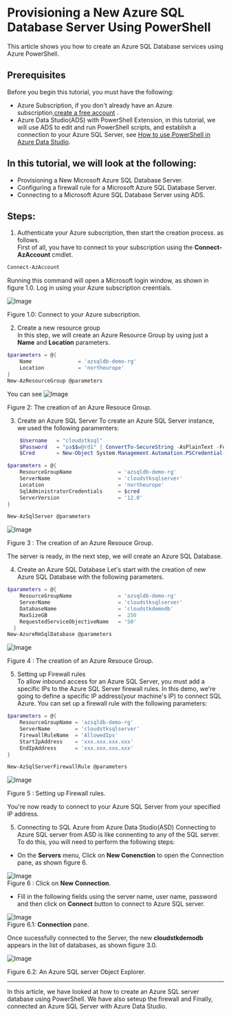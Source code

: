 Provisioning a New Azure SQL Database Server Using PowerShell
=============================================================
This article shows you how to create an Azure SQL Database services using Azure PowerShell.

Prerequisites
---------------------
Before you begin this tutorial, you must have the following:
* Azure Subscription, if you don't already have an Azure subscription,[create a free account](https://azure.microsoft.com/en-us/free/search/?&ef_id=EAIaIQobChMIsvT_-5ui5gIVA4jVCh0f6Qm1EAAYASAAEgJ1aPD_BwE:G:s&OCID=AID2000071_SEM_3xJK0DI6&MarinID=3xJK0DI6_341611205015_%2Bazure%20%2Bfree_b_c__60219755501_kwd-323834433994&lnkd=Google_Azure_Brand&dclid=CMDDybr6t-YCFVOA3godxTgK-g) .
* Azure Data Studio(ADS) with PowerShell Extension, in this tutorial, we will use ADS to edit and run PowerShell scripts, and establish a connection to your Azure SQL Server, see [How to use PowerShell in Azure Data Studio](https://azure.microsoft.com/en-us/resources/videos/azure-friday-how-to-use-powershell-in-azure-data-studio/#time=00h04m45s).


In this tutorial, we will look at the following:
-----------------------------------------------
* Provisioning a New Microsoft Azure SQL Database Server.
* Configuring a firewall rule for a Microsoft Azure SQL Database Server.
* Connecting to a Microsoft Azure SQL Database Server using ADS.

**Steps**:
-------------
1. Authenticate your Azure subscription, then start the creation process. as follows.  
First of all, you have to connect to your subscription using the **Connect-AzAccount** cmdlet.

```powershell
Connect-AzAccount
```
Running this command will open a Microsoft login window, as shown in figure 1.0. Log in using your Azure subscription creentials.

 ![Image](https://github.com/cloudstk/articles/blob/master/sql-database/media/connect-to-zure-subscription.jpg "icon")  

Figure 1.0: Connect to your Azure subscription.

2. Create a new resource group  
In this step, we will create an Azure Resource Group by using just a **Name** and **Location** parameters.
```powershell
$parameters = @{
    Name               = 'azsqldb-demo-rg'
    Location           = 'northeurope'
}
New-AzResourceGroup @parameters
```

You can see 
 ![Image](https://github.com/cloudstk/articles/blob/master/sql-database/media/new-resource-group.jpg "icon")  

Figure 2: The creation of an Azure Resouce Group.

3. Create an Azure SQL Server
To create an Azure SQL Server instance, we used the following paramenters:
```powershell
    $Username   = "cloudstksql"
    $Password   = "pa$$w@rd1" | ConvertTo-SecureString -AsPlainText -Force
    $Cred       = New-Object System.Management.Automation.PSCredential($Username,$Password)

$parameters = @{
    ResourceGroupName               = 'azsqldb-demo-rg'
    ServerName                      = 'cloudstksqlserver'
    Location                        = 'northeurope'
    SqlAdministratorCredentials     = $cred
    ServerVersion                   = '12.0'
}

New-AzSqlServer @parameters
```
 ![Image](https://github.com/cloudstk/articles/blob/master/sql-database/media/create-an-azure-sql-server.jpg "icon")  

Figure 3 : The creation of an Azure Resouce Group.

The server is ready, in the next step, we will create an Azure SQL Database.

4. Create an Azure SQL Database 
Let's start with the creation of new Azure SQL Database with the following parameters.

```powershell
$parameters = @{
    ResourceGroupName               = 'azsqldb-demo-rg'
    ServerName                      = 'cloudstksqlserver'
    DatabaseName                    = 'cloudstkdemodb'
    MaxSizeGB                       =  250
    RequestedServiceObjectiveName   = 'S0'  
  }
New-AzureRmSqlDatabase @parameters
```

 ![Image](https://github.com/cloudstk/articles/blob/master/sql-database/media/creation-of-azure-sqldb.jpg "icon")  

 Figure 4 : The creation of an Azure Resouce Group.

5. Setting up Firewall rules  
To allow inbound access for an Azure SQL Server, you must add a specific IPs to the Azure SQL Server firewall rules.
In this demo, we're going to define a specific IP address(your machine's IP) to connect
SQL Azure. 
You can set up a firewall rule with the following parameters:
```powershell
$parameters = @{
    ResourceGroupName = 'azsqldb-demo-rg'
    ServerName        = 'cloudstksqlserver'
    FirewallRuleName  = 'AllowedIps'
    StartIpAddress    = 'xxx.xxx.xxx.xxx'
    EndIpAddress      = 'xxx.xxx.xxx.xxx'
}

New-AzSqlServerFirewallRule @parameters
```

 ![Image](https://github.com/cloudstk/articles/blob/master/sql-database/media/creation-of-azure-sqldb.jpg "icon")  

 Figure 5 : Setting up Firewall rules.

You're now ready to connect to your Azure SQL Server from your specified IP address.

5. Connecting to SQL Azure from Azure Data Studio(ASD)
Connecting to Azure SQL server from ASD is like connenting to any of the SQL server. To do this, you will need to perform the following steps:

* On the **Servers** menu, Click on **New Conenction** to open the Connection pane, as shown figure 6.

 ![Image](https://github.com/cloudstk/articles/blob/master/sql-database/media/new-connection-using-ads "icon")  
Figure 6 : Click on **New Connection**.


* Fill in the following fields using the server name, user name, password and then click on **Connect** button to connect to Azure SQL server.

 ![Image](https://github.com/cloudstk/articles/blob/master/sql-database/media/ads-connection-prompt.jpg "icon")  
Figure 6.1: **Connection** pane.


Once sucessfully connected to the Server, the new **cloudstkdemodb** appears in the list of databases, as shown figure 3.0.


 ![Image](https://github.com/cloudstk/articles/blob/master/sql-database/media/ads-az-sqlserver-object-explorer.jpg "icon")  

Figure 6.2: An Azure SQL server Object Explorer.

-------------
In this article, we have looked at how to create an Azure SQL server database using PowerShell. We have also seteup the firewall and Finally, connected an Azure SQL Server with Azure Data Studio.